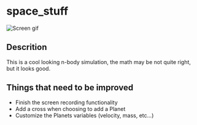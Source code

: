 # space_stuff
![Screen gif](out.gif)
## Descrition
This is a cool looking n-body simulation, the math may be not quite right, but it looks good.
## Things that need to be improved
- Finish the screen recording functionality
- Add a cross when choosing to add a Planet
- Customize the Planets variables (velocity, mass, etc...)
